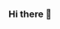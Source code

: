### Hi there 👋

<!--
**GokulkrishnanRvm/GokulkrishnanRvm** is a ✨ _special_ ✨ repository because its `README.md` (this file) appears on your GitHub profile.

Here are some ideas to get you started:

- 🔭 I’m currently working as an accountant
- 🌱 I’m currently learning master of computer application
- 👯 I’m looking to collaborate on projects and learning etc
- 🤔 I’m looking for help with webdeveloping tools
- 💬 Ask me about other than my passwords 
- 📫 How to reach me: gokulrvm4@gamil.com
- 😄 Pronouns: sleeper cell
- ⚡ Fun fact: life bugs may not be intrepretable
-->
